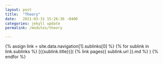 ```yaml
---
layout: post
title:  "Theory"
date:   2021-03-31 15:26:36 -0400
categories: jekyll update
permalink: /modules/theory

---
```


{% assign link = site.data.navigation[1].sublinks[0] %}
{% for sublink in link.sublinks %}
[{{sublink.title}}]( {% link pages{{ sublink.url }}.md  %} )
{% endfor %}


